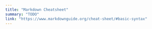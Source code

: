 ```yaml
---
title: "Markdown Cheatsheet"
summary: "TODO"
link: "https://www.markdownguide.org/cheat-sheet/#basic-syntax"
---
```

